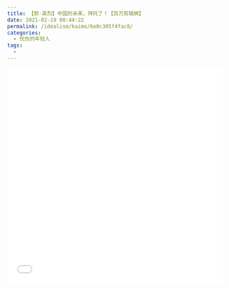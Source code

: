 ```yaml
---
title: 【祭·英烈】中国的未来，拜托了！【百万剪辑狮】
date: 2021-02-19 00:44:22
permalink: /idealism/kaimo/6e0c305f4fac8/
categories:
  - 忧伤的年轻人
tags:
  - 
---
```


<iframe src="//player.bilibili.com/player.html?aid=32705017&bvid=BV1eW411S7bd&cid=57236482&page=1&danmaku=0&high_quality=1" allowfullscreen="true" width="100%" height="500" scrolling="no" frameborder="0" sandbox="allow-popups allow-top-navigation allow-same-origin allow-forms allow-scripts"></iframe>